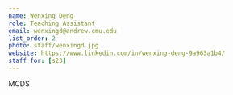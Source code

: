 ```yaml
---
name: Wenxing Deng
role: Teaching Assistant
email: wenxingd@andrew.cmu.edu
list_order: 2
photo: staff/wenxingd.jpg
website: https://www.linkedin.com/in/wenxing-deng-9a963a1b4/
staff_for: [s23]
---
```

MCDS